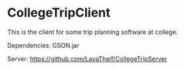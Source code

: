 # CollegeTripClient
This is the client for some trip planning software at college.

Dependencies: GSON.jar

Server: https://github.com/LavaTheif/CollegeTripServer
